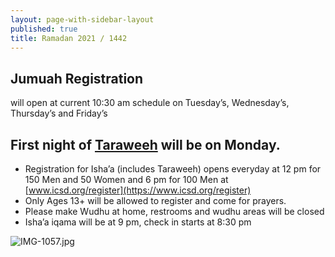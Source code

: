 ```yaml
---
layout: page-with-sidebar-layout
published: true
title: Ramadan 2021 / 1442
---
```

## Jumuah Registration 
will open at current 10:30 am schedule on Tuesday’s, Wednesday’s, Thursday’s and Friday’s  

## First night of [Taraweeh](https://www.icsd.org/ramadan-2021) will be on Monday. 
- Registration for Isha’a (includes Taraweeh) opens everyday at 12 pm for 150 Men and 50 Women and 6 pm for 100 Men at [www.icsd.org/register](https://www.icsd.org/register)  
- Only Ages 13+ will be allowed to register and come for prayers.  
- Please make Wudhu at home, restrooms and wudhu areas will be closed  
- Isha’a iqama will be at 9 pm, check in starts at 8:30 pm  


![IMG-1057.jpg]({{site.baseurl}}/media/IMG-1057.jpg)


